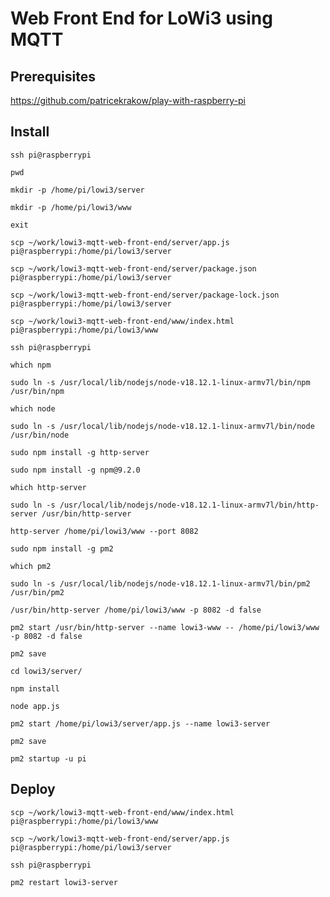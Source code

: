 # Web Front End for LoWi3 using MQTT 

## Prerequisites

<https://github.com/patricekrakow/play-with-raspberry-pi>

## Install

```text
ssh pi@raspberrypi
```

```text
pwd
```

```text
mkdir -p /home/pi/lowi3/server
```

```text
mkdir -p /home/pi/lowi3/www
```

```text
exit
```

```text
scp ~/work/lowi3-mqtt-web-front-end/server/app.js pi@raspberrypi:/home/pi/lowi3/server
```

```text
scp ~/work/lowi3-mqtt-web-front-end/server/package.json pi@raspberrypi:/home/pi/lowi3/server
```

```text
scp ~/work/lowi3-mqtt-web-front-end/server/package-lock.json pi@raspberrypi:/home/pi/lowi3/server
```

```text
scp ~/work/lowi3-mqtt-web-front-end/www/index.html pi@raspberrypi:/home/pi/lowi3/www
```

```text
ssh pi@raspberrypi
```

```text
which npm
```

```text
sudo ln -s /usr/local/lib/nodejs/node-v18.12.1-linux-armv7l/bin/npm /usr/bin/npm
```

```text
which node
```

```text
sudo ln -s /usr/local/lib/nodejs/node-v18.12.1-linux-armv7l/bin/node /usr/bin/node
```

```text
sudo npm install -g http-server
```

```text
sudo npm install -g npm@9.2.0
```

```text
which http-server
```

```text
sudo ln -s /usr/local/lib/nodejs/node-v18.12.1-linux-armv7l/bin/http-server /usr/bin/http-server
```

```text
http-server /home/pi/lowi3/www --port 8082
```

```text
sudo npm install -g pm2
```

```text
which pm2
```

```text
sudo ln -s /usr/local/lib/nodejs/node-v18.12.1-linux-armv7l/bin/pm2 /usr/bin/pm2
```

```text
/usr/bin/http-server /home/pi/lowi3/www -p 8082 -d false
```

```text
pm2 start /usr/bin/http-server --name lowi3-www -- /home/pi/lowi3/www -p 8082 -d false
```

```text
pm2 save
```

```text
cd lowi3/server/
```

```text
npm install
```

```text
node app.js
```

```text
pm2 start /home/pi/lowi3/server/app.js --name lowi3-server
```

```text
pm2 save
```

```text
pm2 startup -u pi
```

## Deploy

```text
scp ~/work/lowi3-mqtt-web-front-end/www/index.html pi@raspberrypi:/home/pi/lowi3/www
```

```text
scp ~/work/lowi3-mqtt-web-front-end/server/app.js pi@raspberrypi:/home/pi/lowi3/server
```

```text
ssh pi@raspberrypi
```

```text
pm2 restart lowi3-server
```
